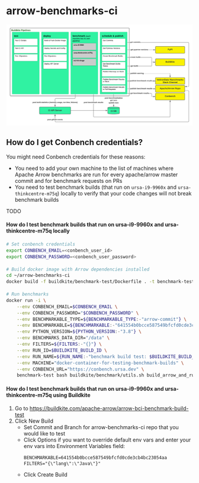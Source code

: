 # arrow-benchmarks-ci
![Screenshot](diagram.png)

## How do I get Conbench credentials?
You might need Conbench credentials for these reasons:
- You need to add your own machine to the list of machines where Apache Arrow benchmarks are run for every apache/arrow
master commit and for benchmark requests on PRs
- You need to test benchmark builds (that run on `ursa-i9-9960x` and `ursa-thinkcentre-m75q`) locally to verify that your
code changes will not break benchmark builds

TODO

#### How do I test benchmark builds that run on ursa-i9-9960x and ursa-thinkcentre-m75q locally
```bash
# Set conbench credentials
export CONBENCH_EMAIL=<conbench_user_id>
export CONBENCH_PASSWORD=<conbench_user_password>

# Build docker image with Arrow dependencies installed
cd ~/arrow-benchmarks-ci
docker build -f buildkite/benchmark-test/Dockerfile . -t benchmark-test

# Run benchmarks
docker run -i \
    --env CONBENCH_EMAIL=$CONBENCH_EMAIL \
    --env CONBENCH_PASSWORD="$CONBENCH_PASSWORD" \
    --env BENCHMARKABLE_TYPE=${BENCHMARKABLE_TYPE:-"arrow-commit"} \
    --env BENCHMARKABLE=${BENCHMARKABLE:-"641554b0bcce587549bfcfd0cde3cb4bc23054aa"} \
    --env PYTHON_VERSION=${PYTHON_VERSION:-"3.8"} \
    --env BENCHMARKS_DATA_DIR="/data" \
    --env FILTERS=${FILTERS:-"{}"} \
    --env RUN_ID=$BUILDKITE_BUILD_ID \
    --env RUN_NAME=${RUN_NAME:-"benchmark build test: $BUILDKITE_BUILD_ID"} \
    --env MACHINE="docker-container-for-testing-benchmark-builds" \
    --env CONBENCH_URL="https://conbench.ursa.dev" \
    benchmark-test bash buildkite/benchmark/utils.sh build_arrow_and_run_benchmark_groups
```

#### How do I test benchmark builds that run on ursa-i9-9960x and ursa-thinkcentre-m75q using Buildkite
1. Go to https://buildkite.com/apache-arrow/arrow-bci-benchmark-build-test
2. Click New Build
    - Set Commit and Branch for arrow-benchmarks-ci repo that you would like to test
    - Click Options if you want to override default env vars and enter your env vars into Environment Variables field:
       ```
       BENCHMARKABLE=641554b0bcce587549bfcfd0cde3cb4bc23054aa
       FILTERS="{\"lang\":\"Java\"}"
       ```
    - Click Create Build
